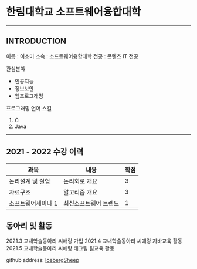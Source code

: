 # 한림대학교 소프트웨어융합대학
---
## INTRODUCTION

이름 : 이소미
소속 : 소프트웨어융합대학
전공 : 콘텐츠 IT 전공


관심분야
* 인공지능
* 정보보안
* 웹프로그래밍

프로그래밍 언어 스킬
1. C
2. Java

---
## 2021 - 2022 수강 이력

|과목|내용|학점|
|---|---|---|
|논리설계 및 실험|논리회로 개요|3|
|자료구조|알고리즘 개요|3|
|소프트웨어세미나 1|최신소프트웨어 트렌드|1|

## 동아리 및 활동

2021.3 교내학술동아리 씨애랑 가입
2021.4 교내학술동아리 씨애랑 자바교육 활동
2021.5 교내학술동아리 씨애랑 태그팀 팀교육 활동

github address: [IcebergSheep][github]

[github]:https://github.com/IcebergSheep
